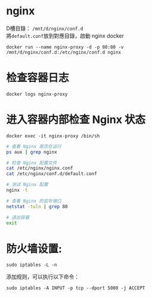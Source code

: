 # nginx  

D槽目錄： `/mnt/d/nginx/conf.d`  
將`default.conf`放到對應目錄，啟動 nginx docker  

    docker run --name nginx-proxy -d -p 80:80 -v /mnt/d/nginx/conf.d:/etc/nginx/conf.d nginx  

# 检查容器日志  

    docker logs nginx-proxy

# 进入容器内部检查 Nginx 状态  

    docker exec -it nginx-proxy /bin/sh

```sh
# 查看 Nginx 是否在运行
ps aux | grep nginx

# 检查 Nginx 配置文件
cat /etc/nginx/nginx.conf
cat /etc/nginx/conf.d/default.conf

# 测试 Nginx 配置
nginx -t

# 查看 Nginx 的监听端口
netstat -tuln | grep 80

# 退出容器
exit

```

# 防火墙设置:

    sudo iptables -L -n

添加规则，可以执行以下命令：  

    sudo iptables -A INPUT -p tcp --dport 5000 -j ACCEPT
